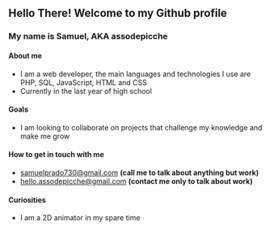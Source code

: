 ## Hello There! Welcome to my Github profile
### My name is Samuel, AKA assodepicche

#### About me
- I am a web developer, the main languages and technologies I use are PHP, SQL, JavaScript, HTML and CSS
- Currently in the last year of high school

#### Goals
- I am looking to collaborate on projects that challenge my knowledge and make me grow

#### How to get in touch with me
- samuelprado730@gmail.com **(call me to talk about anything but work)**
- hello.assodepicche@gmail.com **(contact me only to talk about work)**

#### Curiosities
- I am a 2D animator in my spare time
